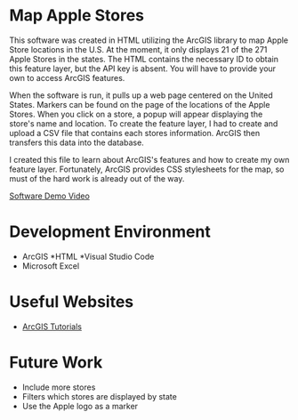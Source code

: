 # Map Apple Stores

This software was created in HTML utilizing the ArcGIS library to map Apple Store locations in the U.S. At the moment, it only displays 21 of the 271 Apple Stores in the states. The HTML contains the necessary ID to obtain this feature layer, but the API key is absent. You will have to provide your own to access ArcGIS features.

When the software is run, it pulls up a web page centered on the United States. Markers can be found on the page of the locations of the Apple Stores. When you click on a store, a popup will appear displaying the store's name and location. To create the feature layer, I had to create and upload a CSV file that contains each stores information. ArcGIS then transfers this data into the database.

I created this file to learn about ArcGIS's features and how to create my own feature layer. Fortunately, ArcGIS provides CSS stylesheets for the map, so must of the hard work is already out of the way.

[Software Demo Video](http://youtube.link.goes.here)

# Development Environment

* ArcGIS
*HTML
*Visual Studio Code
* Microsoft Excel

# Useful Websites

* [ArcGIS Tutorials](https://developers.arcgis.com/documentation/mapping-apis-and-services/tutorials/)

# Future Work

* Include more stores
* Filters which stores are displayed by state
* Use the Apple logo as a marker
